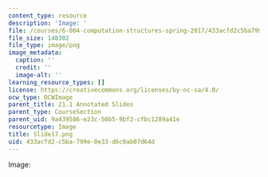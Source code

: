 ```yaml
---
content_type: resource
description: 'Image: '
file: /courses/6-004-computation-structures-spring-2017/433acfd2c5ba799e0e33d6c0ab07d64d_Slide17.png
file_size: 148302
file_type: image/png
image_metadata:
  caption: ''
  credit: ''
  image-alt: ''
learning_resource_types: []
license: https://creativecommons.org/licenses/by-nc-sa/4.0/
ocw_type: OCWImage
parent_title: 21.1 Annotated Slides
parent_type: CourseSection
parent_uid: 9a439586-e23c-50b5-9bf2-cfbc1289a41e
resourcetype: Image
title: Slide17.png
uid: 433acfd2-c5ba-799e-0e33-d6c0ab07d64d
---
```

Image: 